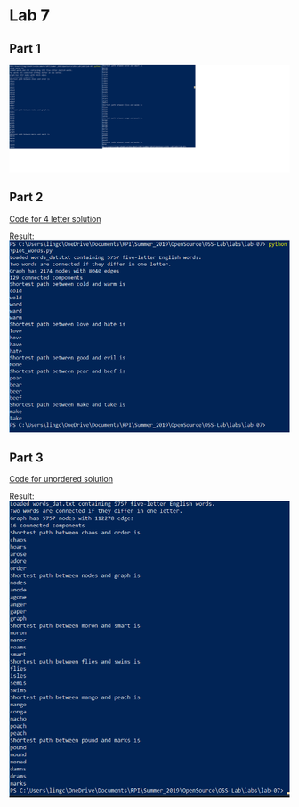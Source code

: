 # Lab 7

## Part 1
![Part1](Part1.png)
## Part 2
[Code for 4 letter solution](plot_words4.py)

Result:
![Part2](Part2.png)
## Part 3
[Code for unordered solution](nwq_plot_words.py)

Result:
![Part3](Part3.png)